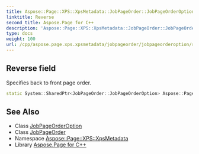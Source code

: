 ```yaml
---
title: Aspose::Page::XPS::XpsMetadata::JobPageOrder::JobPageOrderOption::Reverse field
linktitle: Reverse
second_title: Aspose.Page for C++
description: 'Aspose::Page::XPS::XpsMetadata::JobPageOrder::JobPageOrderOption::Reverse field. Specifies back to front page order in C++.'
type: docs
weight: 100
url: /cpp/aspose.page.xps.xpsmetadata/jobpageorder/jobpageorderoption/reverse/
---
```

## Reverse field


Specifies back to front page order.

```cpp
static System::SharedPtr<JobPageOrder::JobPageOrderOption> Aspose::Page::XPS::XpsMetadata::JobPageOrder::JobPageOrderOption::Reverse
```

## See Also

* Class [JobPageOrderOption](../)
* Class [JobPageOrder](../../)
* Namespace [Aspose::Page::XPS::XpsMetadata](../../../)
* Library [Aspose.Page for C++](../../../../)
